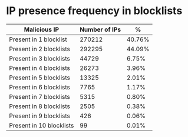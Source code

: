# IP presence frequency in blocklists
| Malicious IP | Number of IPs | % |
|----|----|----|
| Present in 1 blocklist | 270212 | 40.76% |
| Present in 2 blocklists | 292295 | 44.09% |
| Present in 3 blocklists | 44729 | 6.75% |
| Present in 4 blocklists | 26273 | 3.96% |
| Present in 5 blocklists | 13325 | 2.01% |
| Present in 6 blocklists | 7765 | 1.17% |
| Present in 7 blocklists | 5315 | 0.80% |
| Present in 8 blocklists | 2505 | 0.38% |
| Present in 9 blocklists | 426 | 0.06% |
| Present in 10 blocklists | 99 | 0.01% |
